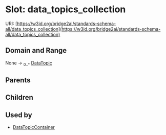 
# Slot: data_topics_collection




URI: [https://w3id.org/bridge2ai/standards-schema-all/data_topics_collection](https://w3id.org/bridge2ai/standards-schema-all/data_topics_collection)


## Domain and Range

None &#8594;  <sub>0..\*</sub> [DataTopic](DataTopic.md)

## Parents


## Children


## Used by

 * [DataTopicContainer](DataTopicContainer.md)
